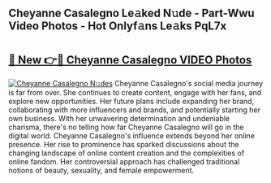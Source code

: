 ## Cheyanne Casalegno Le𝚊ked N𝚞de - Part-Wwu Video Photos - Hot Onlyf𝚊ns Le𝚊ks PqL7x

# <h2><a href="http://ab83021.deff.icu/?id=Cheyanne+Casalegno">🔗 New 👉🔴 Cheyanne Casalegno VIDEO Photos</a></h2>

[![Cheyanne Casalegno N𝚞des](https://i.imgur.com/rIISA9y.gif)](http://ab83021.deff.icu/?id=Cheyanne+Casalegno)
Cheyanne Casalegno's social media journey is far from over. She continues to create content, engage with her fans, and explore new opportunities. Her future plans include expanding her brand, collaborating with more influencers and brands, and potentially starting her own business. With her unwavering determination and undeniable charisma, there's no telling how far Cheyanne Casalegno will go in the digital world. Cheyanne Casalegno's influence extends beyond her online presence. Her rise to prominence has sparked discussions about the changing landscape of online content creation and the complexities of online fandom. Her controversial approach has challenged traditional notions of beauty, sexuality, and female empowerment.
